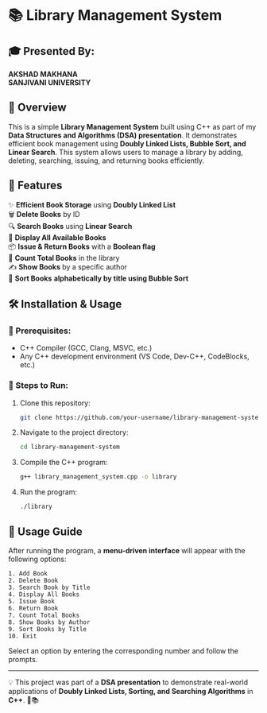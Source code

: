 # 📚 Library Management System

## 🎓 Presented By:
**AKSHAD MAKHANA**  
**SANJIVANI UNIVERSITY**  

## 📖 Overview

This is a simple **Library Management System** built using C++ as part of my **Data Structures and Algorithms (DSA) presentation**. It demonstrates efficient book management using **Doubly Linked Lists, Bubble Sort, and Linear Search**. This system allows users to manage a library by adding, deleting, searching, issuing, and returning books efficiently.

## 🚀 Features

✨ **Efficient Book Storage** using **Doubly Linked List**  
🗑️ **Delete Books** by ID  
🔍 **Search Books** using **Linear Search**  
📜 **Display All Available Books**  
📦 **Issue & Return Books** with a **Boolean flag**  
🔢 **Count Total Books** in the library  
✍️ **Show Books** by a specific author  
🔄 **Sort Books** **alphabetically by title using Bubble Sort**  

## 🛠️ Installation & Usage

### 🔧 Prerequisites:

- C++ Compiler (GCC, Clang, MSVC, etc.)
- Any C++ development environment (VS Code, Dev-C++, CodeBlocks, etc.)

### 🚀 Steps to Run:

1. Clone this repository:
   ```sh
   git clone https://github.com/your-username/library-management-system.git
   ```
2. Navigate to the project directory:
   ```sh
   cd library-management-system
   ```
3. Compile the C++ program:
   ```sh
   g++ library_management_system.cpp -o library
   ```
4. Run the program:
   ```sh
   ./library
   ```

## 📜 Usage Guide

After running the program, a **menu-driven interface** will appear with the following options:

```
1. Add Book
2. Delete Book
3. Search Book by Title
4. Display All Books
5. Issue Book
6. Return Book
7. Count Total Books
8. Show Books by Author
9. Sort Books by Title
10. Exit
```

Select an option by entering the corresponding number and follow the prompts.

---

💡 This project was part of a **DSA presentation** to demonstrate real-world applications of **Doubly Linked Lists, Sorting, and Searching Algorithms** in **C++**. 🚀📚

